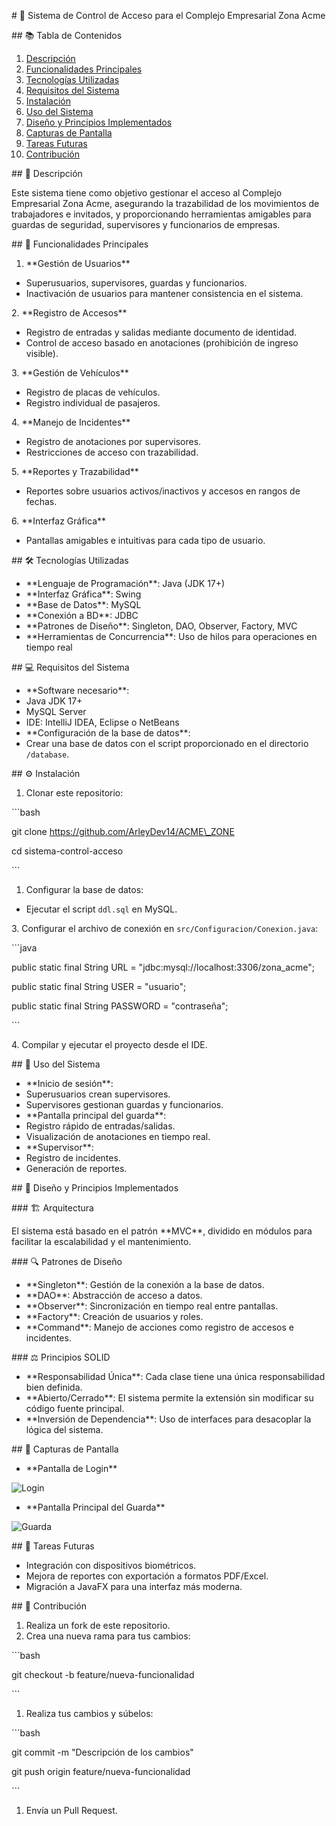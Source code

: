 ﻿
\# 🚀 Sistema de Control de Acceso para el Complejo Empresarial Zona Acme

\## 📚 Tabla de Contenidos

1. [Descripción](#descripción)
1. [Funcionalidades Principales](#funcionalidades-principales)
1. [Tecnologías Utilizadas](#tecnologías-utilizadas)
1. [Requisitos del Sistema](#requisitos-del-sistema)
1. [Instalación](#instalación)
1. [Uso del Sistema](#uso-del-sistema)
1. [Diseño y Principios Implementados](#diseño-y-principios-implementados)
1. [Capturas de Pantalla](#capturas-de-pantalla)
1. [Tareas Futuras](#tareas-futuras)
1. [Contribución](#contribución)

\## 📝 Descripción

Este sistema tiene como objetivo gestionar el acceso al Complejo Empresarial Zona Acme, asegurando la trazabilidad de los movimientos de trabajadores e invitados, y proporcionando herramientas amigables para guardas de seguridad, supervisores y funcionarios de empresas.

\## 🌟 Funcionalidades Principales

1. \*\*Gestión de Usuarios\*\*
- Superusuarios, supervisores, guardas y funcionarios.
- Inactivación de usuarios para mantener consistencia en el sistema.

2\. \*\*Registro de Accesos\*\*

- Registro de entradas y salidas mediante documento de identidad.
- Control de acceso basado en anotaciones (prohibición de ingreso visible).

3\. \*\*Gestión de Vehículos\*\*

- Registro de placas de vehículos.
- Registro individual de pasajeros.

4\. \*\*Manejo de Incidentes\*\*

- Registro de anotaciones por supervisores.
- Restricciones de acceso con trazabilidad.

5\. \*\*Reportes y Trazabilidad\*\*

- Reportes sobre usuarios activos/inactivos y accesos en rangos de fechas.

6\. \*\*Interfaz Gráfica\*\*

- Pantallas amigables e intuitivas para cada tipo de usuario.

\## 🛠️ Tecnologías Utilizadas

- \*\*Lenguaje de Programación\*\*: Java (JDK 17+)
- \*\*Interfaz Gráfica\*\*: Swing
- \*\*Base de Datos\*\*: MySQL
- \*\*Conexión a BD\*\*: JDBC
- \*\*Patrones de Diseño\*\*: Singleton, DAO, Observer, Factory, MVC
- \*\*Herramientas de Concurrencia\*\*: Uso de hilos para operaciones en tiempo real

\## 💻 Requisitos del Sistema

- \*\*Software necesario\*\*:
- Java JDK 17+
- MySQL Server
- IDE: IntelliJ IDEA, Eclipse o NetBeans
- \*\*Configuración de la base de datos\*\*:
- Crear una base de datos con el script proporcionado en el directorio `/database`.

\## ⚙️ Instalación

1. Clonar este repositorio:

\```bash

git clone https://github.com/ArleyDev14/ACME\_ZONE

cd sistema-control-acceso

\```

1. Configurar la base de datos:
- Ejecutar el script `ddl.sql` en MySQL.

3\. Configurar el archivo de conexión en `src/Configuracion/Conexion.java`:

\```java

public static final String URL = "jdbc:mysql://localhost:3306/zona\_acme";

public static final String USER = "usuario";

public static final String PASSWORD = "contraseña";

\```

4\. Compilar y ejecutar el proyecto desde el IDE.

\## 🚪 Uso del Sistema

- \*\*Inicio de sesión\*\*:
- Superusuarios crean supervisores.
- Supervisores gestionan guardas y funcionarios.
- \*\*Pantalla principal del guarda\*\*:
- Registro rápido de entradas/salidas.
- Visualización de anotaciones en tiempo real.
- \*\*Supervisor\*\*:
- Registro de incidentes.
- Generación de reportes.

\## 🧩 Diseño y Principios Implementados

\### 🏗️ Arquitectura

El sistema está basado en el patrón \*\*MVC\*\*, dividido en módulos para facilitar la escalabilidad y el mantenimiento.

\### 🔍 Patrones de Diseño

- \*\*Singleton\*\*: Gestión de la conexión a la base de datos.
- \*\*DAO\*\*: Abstracción de acceso a datos.
- \*\*Observer\*\*: Sincronización en tiempo real entre pantallas.
- \*\*Factory\*\*: Creación de usuarios y roles.
- \*\*Command\*\*: Manejo de acciones como registro de accesos e incidentes.

\### ⚖️ Principios SOLID

- \*\*Responsabilidad Única\*\*: Cada clase tiene una única responsabilidad bien definida.
- \*\*Abierto/Cerrado\*\*: El sistema permite la extensión sin modificar su código fuente principal.
- \*\*Inversión de Dependencia\*\*: Uso de interfaces para desacoplar la lógica del sistema.

\## 📸 Capturas de Pantalla

- \*\*Pantalla de Login\*\*

![Login](./img/login.jpg)

- \*\*Pantalla Principal del Guarda\*\*

![Guarda](./img/guarda.jpg)

\## 🚀 Tareas Futuras

- Integración con dispositivos biométricos.
- Mejora de reportes con exportación a formatos PDF/Excel.
- Migración a JavaFX para una interfaz más moderna.

\## 🤝 Contribución

1. Realiza un fork de este repositorio.
1. Crea una nueva rama para tus cambios:

\```bash

git checkout -b feature/nueva-funcionalidad

\```

1. Realiza tus cambios y súbelos:

\```bash

git commit -m "Descripción de los cambios"

git push origin feature/nueva-funcionalidad

\```

1. Envía un Pull Request.
